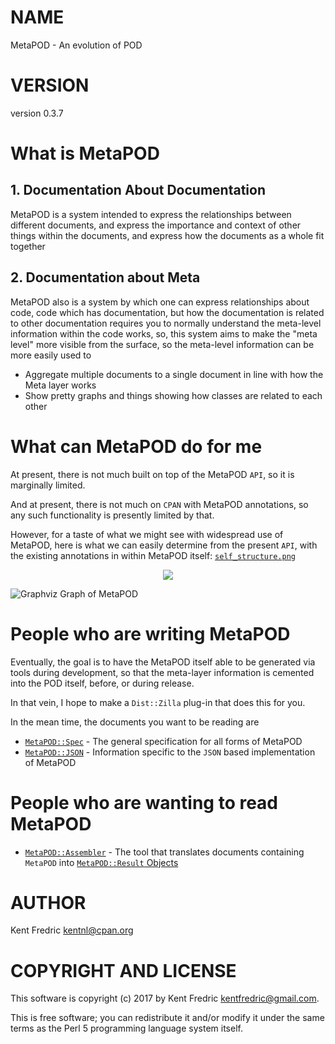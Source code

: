 # NAME

MetaPOD - An evolution of POD

# VERSION

version 0.3.7

# What is MetaPOD

## 1. Documentation About Documentation

MetaPOD is a system intended to express the relationships between different documents, and express the importance and context of
other things within the documents, and express how the documents as a whole fit together

## 2. Documentation about Meta

MetaPOD also is a system by which one can express relationships about code, code which has documentation, but how the
documentation is related to other documentation requires you to normally understand the meta-level information within the code
works, so, this system aims to make the "meta level" more visible from the surface, so the meta-level information can be more
easily used to

- Aggregate multiple documents to a single document in line with how the Meta layer works
- Show pretty graphs and things showing how classes are related to each other

# What can MetaPOD do for me

At present, there is not much built on top of the MetaPOD `API`, so it is marginally limited.

And at present, there is not much on `CPAN` with MetaPOD annotations, so any such functionality is presently limited by that.

However, for a taste of what we might see with widespread use of MetaPOD, here is what we can easily determine from the present
`API`, with the existing annotations in within MetaPOD itself:
[`self_structure.png`](http://kentfredric.github.io/MetaPOD/media/self_structure.png)

<div>
    <center><img src="http://kentfredric.github.io/MetaPOD/media/self_structure.png" /></center>
</div>

![Graphviz Graph of MetaPOD](http://kentfredric.github.io/MetaPOD/media/self_structure.png)

# People who are writing MetaPOD

Eventually, the goal is to have the MetaPOD itself able to be generated via tools during development, so that the meta-layer
information is cemented into the POD itself, before, or during release.

In that vein, I hope to make a `Dist::Zilla` plug-in that does this for you.

In the mean time, the documents you want to be reading are

- [`MetaPOD::Spec`](https://metacpan.org/pod/MetaPOD::Spec) - The general specification for all forms of MetaPOD
- [`MetaPOD::JSON`](https://metacpan.org/pod/MetaPOD::JSON) - Information specific to the `JSON` based implementation of MetaPOD

# People who are wanting to read MetaPOD

- [`MetaPOD::Assembler`](https://metacpan.org/pod/MetaPOD::Assembler) - The tool that translates documents containing `MetaPOD` into
[`MetaPOD::Result` Objects](https://metacpan.org/pod/MetaPOD::Result)

# AUTHOR

Kent Fredric <kentnl@cpan.org>

# COPYRIGHT AND LICENSE

This software is copyright (c) 2017 by Kent Fredric <kentfredric@gmail.com>.

This is free software; you can redistribute it and/or modify it under
the same terms as the Perl 5 programming language system itself.
